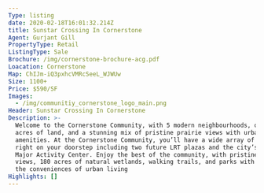 ```yaml
---
Type: listing
date: 2020-02-18T16:01:32.214Z
title: Sunstar Crossing In Cornerstone
Agent: Gurjant Gill
PropertyType: Retail
ListingType: Sale
Brochure: /img/cornerstone-brochure-acg.pdf
Loacation: Cornerstone
Map: ChIJm-iQ3pxhcVMRcSeeL_WJWUw
Size: 1100+
Price: $590/SF
Images:
  - /img/communitiy_cornerstone_logo_main.png
Header: Sunstar Crossing In Cornerstone
Description: >-
  Welcome to the Cornerstone Community, with 5 modern neighbourhoods, over 1,000
  acres of land, and a stunning mix of pristine prairie views with urban
  amenities. At the Cornerstone Community, you’ll have a wide array of amenities
  right on your doorstep including two future LRT plazas and the city’s first
  Major Activity Center. Enjoy the best of the community, with pristine prairie
  views, 180 acres of natural wetlands, walking trails, and parks with all of
  the conveniences of urban living
Highlights: []
---
```


